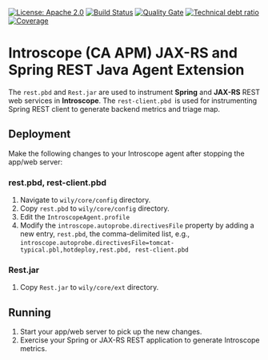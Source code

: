 [![License: Apache 2.0](https://img.shields.io/badge/License-Apache%202.0-blue.svg)](https://opensource.org/licenses/Apache-2.0) 
[![Build Status][travis-badge]][travis-badge-url] 
[![Quality Gate][sonarqube-badge]][sonarqube-badge-url] 
[![Technical debt ratio][technical-debt-ratio-badge]][technical-debt-ratio-badge-url] 
[![Coverage][coverage-badge]][coverage-badge-url] 

Introscope (CA APM) JAX-RS and Spring REST Java Agent Extension
===================================================================
The `rest.pbd` and `Rest.jar` are used to instrument **Spring** and **JAX-RS** REST web services in **Introscope**.
The `rest-client.pbd `is used for instrumenting Spring REST client to generate backend metrics and triage map.

## Deployment
Make the following changes to your Introscope agent after stopping the app/web server:

### rest.pbd, rest-client.pbd
1. Navigate to `wily/core/config` directory.
2. Copy `rest.pbd` to `wily/core/config` directory.
3. Edit the `IntroscopeAgent.profile`
4. Modify the `introscope.autoprobe.directivesFile` property by adding a new entry, `rest.pbd`, the comma-delimited list, e.g.,
`introscope.autoprobe.directivesFile=tomcat-typical.pbl,hotdeploy,rest.pbd, rest-client.pbd`

### Rest.jar
1. Copy `Rest.jar` to `wily/core/ext` directory.


## Running
1. Start your app/web server to pick up the new changes.
2. Exercise your Spring or JAX-RS REST application to generate Introscope metrics.

[travis-badge]: https://travis-ci.org/indrabasak/rest-introscope.svg?branch=master
[travis-badge-url]: https://travis-ci.org/indrabasak/rest-introscope

[sonarqube-badge]: https://sonarcloud.io/api/badges/gate?key=com.basaki:rest-introscope
[sonarqube-badge-url]: https://sonarcloud.io/dashboard/index/com.basaki:rest-introscope 

[technical-debt-ratio-badge]: https://sonarcloud.io/api/badges/measure?key=com.basaki:rest-introscope&metric=sqale_debt_ratio
[technical-debt-ratio-badge-url]: https://sonarcloud.io/dashboard/index/com.basaki:rest-introscope 

[coverage-badge]: https://sonarcloud.io/api/badges/measure?key=com.basaki:rest-introscope&metric=coverage
[coverage-badge-url]: https://sonarcloud.io/dashboard/index/com.basaki:rest-introscope

